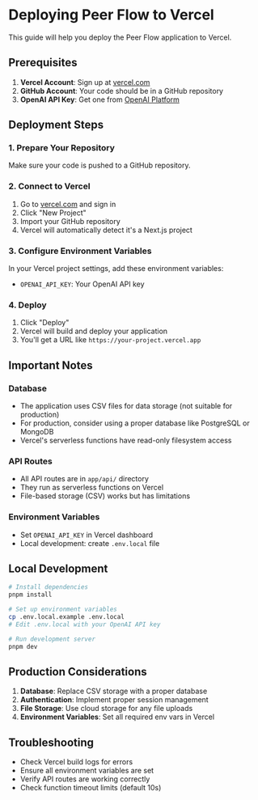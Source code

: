 # Deploying Peer Flow to Vercel

This guide will help you deploy the Peer Flow application to Vercel.

## Prerequisites

1. **Vercel Account**: Sign up at [vercel.com](https://vercel.com)
2. **GitHub Account**: Your code should be in a GitHub repository
3. **OpenAI API Key**: Get one from [OpenAI Platform](https://platform.openai.com/api-keys)

## Deployment Steps

### 1. Prepare Your Repository

Make sure your code is pushed to a GitHub repository.

### 2. Connect to Vercel

1. Go to [vercel.com](https://vercel.com) and sign in
2. Click "New Project"
3. Import your GitHub repository
4. Vercel will automatically detect it's a Next.js project

### 3. Configure Environment Variables

In your Vercel project settings, add these environment variables:

- `OPENAI_API_KEY`: Your OpenAI API key

### 4. Deploy

1. Click "Deploy"
2. Vercel will build and deploy your application
3. You'll get a URL like `https://your-project.vercel.app`

## Important Notes

### Database
- The application uses CSV files for data storage (not suitable for production)
- For production, consider using a proper database like PostgreSQL or MongoDB
- Vercel's serverless functions have read-only filesystem access

### API Routes
- All API routes are in `app/api/` directory
- They run as serverless functions on Vercel
- File-based storage (CSV) works but has limitations

### Environment Variables
- Set `OPENAI_API_KEY` in Vercel dashboard
- Local development: create `.env.local` file

## Local Development

```bash
# Install dependencies
pnpm install

# Set up environment variables
cp .env.local.example .env.local
# Edit .env.local with your OpenAI API key

# Run development server
pnpm dev
```

## Production Considerations

1. **Database**: Replace CSV storage with a proper database
2. **Authentication**: Implement proper session management
3. **File Storage**: Use cloud storage for any file uploads
4. **Environment Variables**: Set all required env vars in Vercel

## Troubleshooting

- Check Vercel build logs for errors
- Ensure all environment variables are set
- Verify API routes are working correctly
- Check function timeout limits (default 10s) 